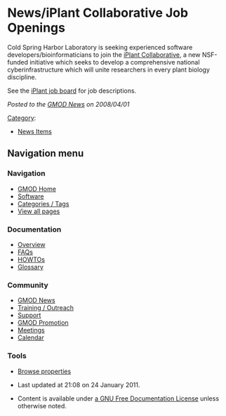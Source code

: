 



<span id="top"></span>




# <span dir="auto">News/iPlant Collaborative Job Openings</span>









Cold Spring Harbor Laboratory is seeking experienced software
developers/bioinformaticians to join the
<a href="http://www.iplantcollaborative.org/" class="external text"
rel="nofollow">iPlant Collaborative</a>, a new NSF-funded initiative
which seeks to develop a comprehensive national cyberinfrastructure
which will unite researchers in every plant biology discipline.

See the <a
href="http://www.iplantcollaborative.org/resources/job-postings/45-professional"
class="external text" rel="nofollow">iPlant job board</a> for job
descriptions.

  



*Posted to the [GMOD News](../GMOD_News "GMOD News") on 2008/04/01*






[Category](../Special%253ACategories "Special%253ACategories"):

- [News Items](../Category%253ANews_Items "Category%253ANews Items")






## Navigation menu







<a href="../Main_Page"
style="background-image: url(../../images/GMOD-cogs.png);"
title="Visit the main page"></a>


### Navigation



- <span id="n-GMOD-Home">[GMOD Home](../Main_Page)</span>
- <span id="n-Software">[Software](../GMOD_Components)</span>
- <span id="n-Categories-.2F-Tags">[Categories /
  Tags](../Categories)</span>
- <span id="n-View-all-pages">[View all
  pages](../Special:AllPages)</span>




### Documentation



- <span id="n-Overview">[Overview](../Overview)</span>
- <span id="n-FAQs">[FAQs](../Category%253AFAQ)</span>
- <span id="n-HOWTOs">[HOWTOs](../Category%253AHOWTO)</span>
- <span id="n-Glossary">[Glossary](../Glossary)</span>




### Community



- <span id="n-GMOD-News">[GMOD News](../GMOD_News)</span>
- <span id="n-Training-.2F-Outreach">[Training /
  Outreach](../Training_and_Outreach)</span>
- <span id="n-Support">[Support](../Support)</span>
- <span id="n-GMOD-Promotion">[GMOD Promotion](../GMOD_Promotion)</span>
- <span id="n-Meetings">[Meetings](../Meetings)</span>
- <span id="n-Calendar">[Calendar](../Calendar)</span>




### Tools

- <span id="t-smwbrowselink"><a href="../Special%253ABrowse/News-2FiPlant_Collaborative_Job_Openings"
  rel="smw-browse">Browse properties</a></span>



- <span id="footer-info-lastmod">Last updated at 21:08 on 24 January
  2011.</span>
<!-- - <span id="footer-info-viewcount">5,988 page views.</span> -->
- <span id="footer-info-copyright">Content is available under
  <a href="http://www.gnu.org/licenses/fdl-1.3.html" class="external"
  rel="nofollow">a GNU Free Documentation License</a> unless otherwise
  noted.</span>

<!-- -->



<!-- -->




